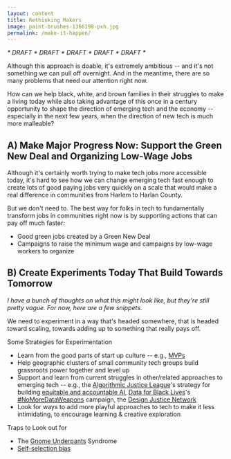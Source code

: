 ```yaml
---
layout: content
title: Rethinking Makers
image: paint-brushes-1366198-pxh.jpg
permalink: /make-it-happen/
---
```


_* DRAFT * DRAFT * DRAFT * DRAFT * DRAFT *_

Although this approach is doable, it's extremely ambitious -- and it's not something we can pull off overnight. And in the meantime, there are so many problems that need our attention right now. 

How can we help black, white, and brown families in their struggles to make a living today while also taking advantage of this once in a century opportunity to shape the direction of emerging tech and the economy -- especially in the next few years, when the direction of new tech is much more malleable?


## A) Make Major Progress Now: Support the Green New Deal and Organizing Low-Wage Jobs

Although it's certainly worth trying to make tech jobs more accessible today, it's hard to see how we can change emerging tech fast enough to create lots of good paying jobs very quickly on a scale that would make a real difference in communities from Harlem to Harlan County.

But we don't need to. The best way for folks in tech to fundamentally transform jobs in communities right now is by supporting actions that can pay off much faster:
- Good green jobs created by a Green New Deal
- Campaigns to raise the minimum wage and campaigns by low-wage workers to organize

## B) Create Experiments Today That Build Towards Tomorrow

_I have a bunch of thoughts on what this might look like, but they're still pretty vague. For now, here are a few snippets._


We need to experiment in a way that's headed somewhere, that is headed toward scaling, towards adding up to something that really pays off.

Some Strategies for Experimentation
- Learn from the good parts of start up culture -- e.g., [MVPs](https://www.agilealliance.org/glossary/mvp/)
- Help geographic clusters of small community tech groups build grassroots power together and level up
- Support and learn from current struggles in other/related approaches to emerging tech -- e.g., the [Algorithmic Justice League](https://www.ajl.org/)'s strategy for building [equitable and accountable AI](https://www.ajl.org/about), [Data for Black Lives](https://d4bl.org/)'s [#NoMoreDataWeapons](https://blog.d4bl.org/introducing-nomoredataweapons/) campaign, the [Design Justice Network](https://designjustice.org/)
- Look for ways to add more playful approaches to tech to make it less intimidating, to encourage learning & creative exploration

Traps to Look out for
- The [Gnome Underpants](https://www.youtube.com/watch?v=a5ih_TQWqCA) Syndrome
- [Self-selection bias](https://toolkit.makersall.org/pages/30-smooth/10-culture-community-coding-UX.html)



<p>

